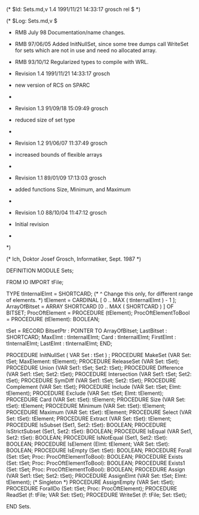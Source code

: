 (* $Id: Sets.md,v 1.4 1991/11/21 14:33:17 grosch rel $ *)

(* $Log: Sets.md,v $

 * RMB July 98 Documentation/name changes. 

 * RMB 97/06/05 Added InitNullSet, since some tree dumps call
                WriteSet for sets which are not in use and need
                no allocated array. 

 * RMB 93/10/12 Regularized types to compile with WRL.

 * Revision 1.4  1991/11/21  14:33:17  grosch
 * new version of RCS on SPARC
 *
 * Revision 1.3  91/09/18  15:09:49  grosch
 * reduced size of set type
 * 
 * Revision 1.2  91/06/07  11:37:49  grosch
 * increased bounds of flexible arrays
 * 
 * Revision 1.1  89/01/09  17:13:03  grosch
 * added functions Size, Minimum, and Maximum
 * 
 * Revision 1.0  88/10/04  11:47:12  grosch
 * Initial revision
 * 
 *)

(* Ich, Doktor Josef Grosch, Informatiker, Sept. 1987 *)

DEFINITION MODULE Sets;

FROM IO IMPORT tFile;

TYPE
   tInternalElmt        = SHORTCARD;
   (* ^ Change this only, for different range of elements. *)
   tElement             = CARDINAL [ 0 .. MAX ( tInternalElmt ) - 1 ];
   ArrayOfBitset	= ARRAY SHORTCARD [0 .. MAX ( SHORTCARD ) ] OF BITSET;
   ProcOftElement		= PROCEDURE (tElement);
   ProcOftElementToBool	= PROCEDURE (tElement): BOOLEAN;

   tSet = RECORD
      BitsetPtr		: POINTER TO ArrayOfBitset;
      LastBitset	: SHORTCARD;
      MaxElmt		: tInternalElmt;
      Card		: tInternalElmt;
      FirstElmt		: tInternalElmt;
      LastElmt		: tInternalElmt;
   END;

PROCEDURE InitNullSet   ( VAR Set : tSet ) ; 
PROCEDURE MakeSet	(VAR Set: tSet; MaxElement: tElement);
PROCEDURE ReleaseSet	(VAR Set: tSet);
PROCEDURE Union		(VAR Set1: tSet; Set2: tSet);
PROCEDURE Difference	(VAR Set1: tSet; Set2: tSet);
PROCEDURE Intersection	(VAR Set1: tSet; Set2: tSet);
PROCEDURE SymDiff	(VAR Set1: tSet; Set2: tSet);
PROCEDURE Complement	(VAR Set: tSet);
PROCEDURE Include	(VAR Set: tSet; Elmt: tElement);
PROCEDURE Exclude	(VAR Set: tSet; Elmt: tElement);
PROCEDURE Card		(VAR Set: tSet): tElement;
PROCEDURE Size		(VAR Set: tSet): tElement;
PROCEDURE Minimum	(VAR Set: tSet): tElement;
PROCEDURE Maximum	(VAR Set: tSet): tElement;
PROCEDURE Select	(VAR Set: tSet): tElement;
PROCEDURE Extract	(VAR Set: tSet): tElement;
PROCEDURE IsSubset	(Set1, Set2: tSet): BOOLEAN;
PROCEDURE IsStrictSubset (Set1, Set2: tSet): BOOLEAN;
PROCEDURE IsEqual	(VAR Set1, Set2: tSet): BOOLEAN;
PROCEDURE IsNotEqual	(Set1, Set2: tSet): BOOLEAN;
PROCEDURE IsElement	(Elmt: tElement; VAR Set: tSet): BOOLEAN;
PROCEDURE IsEmpty	(Set: tSet): BOOLEAN;
PROCEDURE Forall	(Set: tSet; Proc: ProcOftElementToBool): BOOLEAN;
PROCEDURE Exists	(Set: tSet; Proc: ProcOftElementToBool): BOOLEAN;
PROCEDURE Exists1	(Set: tSet; Proc: ProcOftElementToBool): BOOLEAN;
PROCEDURE Assign	(VAR Set1: tSet; Set2: tSet);
PROCEDURE AssignElmt	(VAR Set: tSet; Elmt: tElement); (* Singleton *)
PROCEDURE AssignEmpty	(VAR Set: tSet);
PROCEDURE ForallDo	(Set: tSet; Proc: ProcOftElement);
PROCEDURE ReadSet	(f: tFile; VAR Set: tSet);
PROCEDURE WriteSet	(f: tFile;     Set: tSet);

END Sets.


